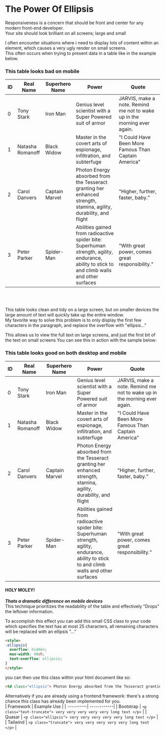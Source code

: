 # The Power Of Ellipsis
Responsiveness is a concern that should be front and center for any modern front-end developer.  
Your site should look brilliant on all screens; large and small


I often encounter situations where i need to display lots of content within an element, which causes a very ugly render on small screens.  
This often occurs when trying to present data in a table like in the example below.
### This table looks bad on mobile
<table>
  <thead>
    <tr>
      <th> ID </th>
      <th> Real Name </th>
      <th> Superhero Name </th>
      <th> Power </th>
      <th> Quote </th>
    </tr>
  </thead>
 
  <tbody>
    <tr>
      <td> 0 </td>
      <td> Tony Stark </td>
      <td> Iron Man </td>
      <td> Genius level scientist with a Super Powered suit of armor </td>
      <td> JARVIS, make a note. Remind me not to wake up in the morning ever again. </td>
    </tr>
    <tr>
      <td> 1 </td>
      <td> Natasha Romanoff </td>
      <td> Black Widow </td>
      <td> Master in the covert arts of espionage, infiltration, and subterfuge </td>
      <td> "I Could Have Been More Famous Than Captain America" </td>
    </tr>
    <tr>
      <td> 2 </td>
      <td> Carol Danvers </td>
      <td> Captain Marvel  </td>
      <td> Photon Energy absorbed from the Tesseract granting her enhanced strength, stamina, agility, durability, and flight </td>
      <td> "Higher, further, faster, baby.” </td>
    </tr>
    <tr>
      <td> 3 </td>
      <td> Peter Parker </td>
      <td> Spider-Man </td>
      <td> Abilities gained from radioactive spider bite: Superhuman strength, agility, endurance, ability to stick to and climb walls and other surfaces </td>
      <td> "With great power, comes great responsibility." </td>
    </tr>
   
  </tbody>
 </table>
 
<br>
<br>


This table looks clean and tidy on a large screen, but on smaller devices the large amount of text will quickly take up the entire window.  
My favorite way to solve this problem is to only display the first few characters in the paragraph, and replace the overflow with "ellipsis..."  

This allows us to view the full text on large screens, and just the first bit of the text on small screens
You can see this in action with the sample below:


### This table looks good on both desktop and mobile
<table>
  <thead>
    <tr>
      <th> ID </th>
      <th> Real Name </th>
      <th> Superhero Name </th>
      <th> Power </th>
      <th> Quote </th>
    </tr>
  </thead>
 
  <tbody>
    <tr>
      <td> 0 </td>
      <td> Tony Stark </td>
      <td> Iron Man </td>
      <td style="overflow: hidden; max-width: 40ch; text-overflow: ellipsis;"> Genius level scientist with a Super Powered suit of armor </td>
      <td style="overflow: hidden; max-width: 40ch; text-overflow: ellipsis;"> JARVIS, make a note. Remind me not to wake up in the morning ever again. </td>
    </tr>
    <tr>
      <td> 1 </td>
      <td> Natasha Romanoff </td>
      <td> Black Widow </td>
      <td style="overflow: hidden; max-width: 40ch; text-overflow: ellipsis;"> Master in the covert arts of espionage, infiltration, and subterfuge </td>
      <td style="overflow: hidden; max-width: 40ch; text-overflow: ellipsis;"> "I Could Have Been More Famous Than Captain America" </td>
    </tr>
    <tr>
      <td> 2 </td>
      <td> Carol Danvers </td>
      <td> Captain Marvel  </td>
      <td style="overflow: hidden; max-width: 40ch; text-overflow: ellipsis;"> Photon Energy absorbed from the Tesseract granting her enhanced strength, stamina, agility, durability, and flight </td>
      <td style="overflow: hidden; max-width: 40ch; text-overflow: ellipsis;"> "Higher, further, faster, baby.” </td>
    </tr>
    <tr>
      <td> 3 </td>
      <td> Peter Parker </td>
      <td> Spider-Man </td>
      <td style="overflow: hidden; max-width: 40ch; text-overflow: ellipsis;"> Abilities gained from radioactive spider bite: Superhuman strength, agility, endurance, ability to stick to and climb walls and other surfaces</td>
      <td style="overflow: hidden; max-width: 40ch; text-overflow: ellipsis;"> "With great power, comes great responsibility." </td>
    </tr>
   
  </tbody>
 </table>



#### HOLY MOLEY!
**_Thats a dramatic difference on mobile devices_**  
This technique prioritizes the readability of the table and effectively "Drops" the leftover information.


To accomplish this effect you can add this small CSS class to your code which specifies the text has at most 25 characters, all remaining characters will be replaced with an ellipsis "..."

```html
<style>
.ellipsis{
  overflow: hidden;
  max-width: 40ch;
  text-overflow: ellipsis;
}
</style>
```


you can then use this class within your html document like so:
```html
<td class="ellipsis"> Photon Energy absorbed from the Tesseract granting her enhanced strength, stamina, agility, durability, and flight </td>

```

Alternatively if you are already using a frontend framework: there's a strong chance this class has already been implemented for you.  
| Framework | Example Use |
| ----------| ------------|
| Bootstrap | `<p class="text-truncate"> very very very very very long text </p>` |
| Quasar | `<p class="ellipsis"> very very very very very long text </p>` |
| Tailwind | `<p class="truncate"> very very very very very long text </p>` |

